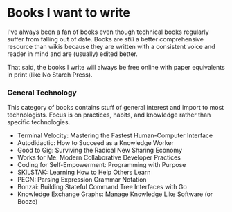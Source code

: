 # Books I want to write

I've always been a fan of books even though technical books regularly
suffer from falling out of date. Books are *still*  a better
comprehensive resource than wikis because they are written with a
consistent voice and reader in mind and are (usually) edited better.

That said, the books I write will always be free online with paper
equivalents in print (like No Starch Press).

### General Technology

This category of books contains stuff of general interest and import to
most technologists. Focus is on practices, habits, and knowledge rather
than specific technologies.

* Terminal Velocity: Mastering the Fastest Human-Computer Interface
* Autodidactic: How to Succeed as a Knowledge Worker
* Good to Gig: Surviving the Radical New Sharing Economy
* Works for Me: Modern Collaborative Developer Practices
* Coding for Self-Empowerment: Programming with Purpose
* SKILSTAK: Learning How to Help Others Learn
* PEGN: Parsing Expression Grammar Notation
* Bonzai: Building Stateful Command Tree Interfaces with Go
* Knowledge Exchange Graphs: Manage Knowledge Like Software (or Booze)

